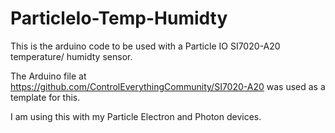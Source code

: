 # ParticleIo-Temp-Humidty
This is the arduino code to be used with a Particle IO SI7020-A20 temperature/ humidty sensor.

The Arduino file at https://github.com/ControlEverythingCommunity/SI7020-A20 was used as a template for this.

I am using this with my Particle Electron and Photon devices. 
